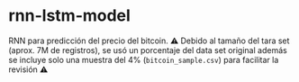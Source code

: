 # rnn-lstm-model
RNN para predicción del precio del bitcoin.
⚠️ Debido al tamaño del tara set (aprox. 7M de registros), se usó un porcentaje del data set original
además se incluye solo una muestra del 4% (`bitcoin_sample.csv`) para facilitar la revisión ⚠️
